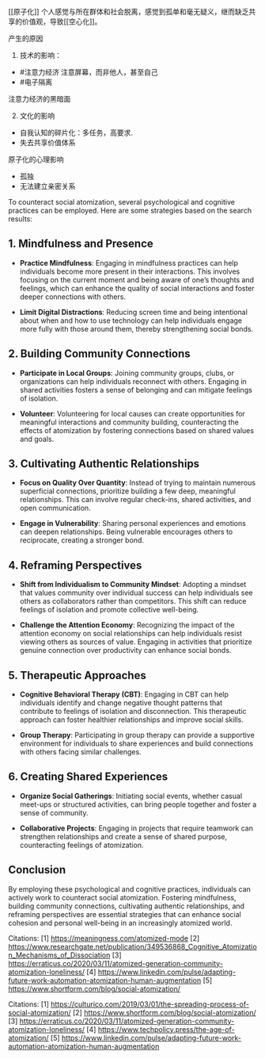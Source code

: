 
 [[原子化]]
 个人感觉与所在群体和社会脱离，感觉到孤单和毫无疑义，继而缺乏共享的价值观，导致[[空心化]]。

产生的原因

1. 技术的影响：
- #注意力经济 注意屏幕，而非他人，甚至自己
- #电子隔离  

注意力经济的黑暗面

2. 文化的影响
- 自我认知的碎片化：多任务，高要求.
- 失去共享价值体系

原子化的心理影响
- 孤独
- 无法建立亲密关系

To counteract social atomization, several psychological and cognitive practices can be employed. Here are some strategies based on the search results:

## 1. **Mindfulness and Presence**

- **Practice Mindfulness**: Engaging in mindfulness practices can help individuals become more present in their interactions. This involves focusing on the current moment and being aware of one’s thoughts and feelings, which can enhance the quality of social interactions and foster deeper connections with others.

- **Limit Digital Distractions**: Reducing screen time and being intentional about when and how to use technology can help individuals engage more fully with those around them, thereby strengthening social bonds.

## 2. **Building Community Connections**

- **Participate in Local Groups**: Joining community groups, clubs, or organizations can help individuals reconnect with others. Engaging in shared activities fosters a sense of belonging and can mitigate feelings of isolation.

- **Volunteer**: Volunteering for local causes can create opportunities for meaningful interactions and community building, counteracting the effects of atomization by fostering connections based on shared values and goals.

## 3. **Cultivating Authentic Relationships**

- **Focus on Quality Over Quantity**: Instead of trying to maintain numerous superficial connections, prioritize building a few deep, meaningful relationships. This can involve regular check-ins, shared activities, and open communication.

- **Engage in Vulnerability**: Sharing personal experiences and emotions can deepen relationships. Being vulnerable encourages others to reciprocate, creating a stronger bond.

## 4. **Reframing Perspectives**

- **Shift from Individualism to Community Mindset**: Adopting a mindset that values community over individual success can help individuals see others as collaborators rather than competitors. This shift can reduce feelings of isolation and promote collective well-being.

- **Challenge the Attention Economy**: Recognizing the impact of the attention economy on social relationships can help individuals resist viewing others as sources of value. Engaging in activities that prioritize genuine connection over productivity can enhance social bonds.

## 5. **Therapeutic Approaches**

- **Cognitive Behavioral Therapy (CBT)**: Engaging in CBT can help individuals identify and change negative thought patterns that contribute to feelings of isolation and disconnection. This therapeutic approach can foster healthier relationships and improve social skills.

- **Group Therapy**: Participating in group therapy can provide a supportive environment for individuals to share experiences and build connections with others facing similar challenges.

## 6. **Creating Shared Experiences**

- **Organize Social Gatherings**: Initiating social events, whether casual meet-ups or structured activities, can bring people together and foster a sense of community.

- **Collaborative Projects**: Engaging in projects that require teamwork can strengthen relationships and create a sense of shared purpose, counteracting feelings of atomization.

## Conclusion

By employing these psychological and cognitive practices, individuals can actively work to counteract social atomization. Fostering mindfulness, building community connections, cultivating authentic relationships, and reframing perspectives are essential strategies that can enhance social cohesion and personal well-being in an increasingly atomized world.

Citations:
[1] https://meaningness.com/atomized-mode
[2] https://www.researchgate.net/publication/349536868_Cognitive_Atomization_Mechanisms_of_Dissociation
[3] https://erraticus.co/2020/03/11/atomized-generation-community-atomization-loneliness/
[4] https://www.linkedin.com/pulse/adapting-future-work-automation-atomization-human-augmentation
[5] https://www.shortform.com/blog/social-atomization/

Citations:
[1] https://culturico.com/2019/03/01/the-spreading-process-of-social-atomization/
[2] https://www.shortform.com/blog/social-atomization/
[3] https://erraticus.co/2020/03/11/atomized-generation-community-atomization-loneliness/
[4] https://www.techpolicy.press/the-age-of-atomization/
[5] https://www.linkedin.com/pulse/adapting-future-work-automation-atomization-human-augmentation